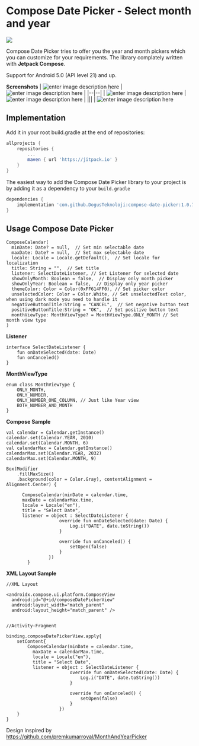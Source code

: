# Compose Date Picker - Select month and year
[![](https://jitpack.io/v/DogusTeknoloji/compose-date-picker.svg)](https://jitpack.io/#DogusTeknoloji/compose-date-picker)

Compose Date Picker tries to offer you the year and month pickers which you can customize for your requirements. The library complately written with **Jetpack Compose**.

Support for Android 5.0 (API level 21) and up.

**Screenshots**
| ![enter image description here](https://github.com/DogusTeknoloji/compose-date-picker/blob/main/screenshots/ss%20%281%29.png?raw=true) | ![enter image description here](https://github.com/DogusTeknoloji/compose-date-picker/blob/main/screenshots/ss%20%282%29.png?raw=true) |
|--|--|
| ![enter image description here](https://github.com/DogusTeknoloji/compose-date-picker/blob/main/screenshots/ss%20%283%29.png?raw=true) | ![enter image description here](https://github.com/DogusTeknoloji/compose-date-picker/blob/main/screenshots/ss%20(5).png)  | 
|||
| ![enter image description here](https://github.com/DogusTeknoloji/compose-date-picker/blob/main/screenshots/ss%20(4).png) 
## Implementation
Add it in your root build.gradle at the end of repositories:

```gradle
allprojects {
	repositories {
		...
		maven { url 'https://jitpack.io' }
	}
}
```
The easiest way to add the Compose Date Picker library to your project is by adding it as a dependency to your  `build.gradle`
```gradle
dependencies {
	implementation 'com.github.DogusTeknoloji:compose-date-picker:1.0.7'
}
```
## Usage Compose Date Picker

    ComposeCalendar(  
      minDate: Date? = null,  // Set min selectable date
      maxDate: Date? = null,  // Set max selectable date
      locale: Locale = Locale.getDefault(),  // Set locale for localization
      title: String = "",  // Set title 
      listener: SelectDateListener, // Set Listener for selected date
      showOnlyMonth: Boolean = false,  // Display only month picker
      showOnlyYear: Boolean = false,  // Display only year picker
      themeColor: Color = Color(0xFF614FF0), // Set picker color 
      unselectedColor: Color = Color.White, // Set unselectedText color, when using dark mode you need to handle it
      negativeButtonTitle:String = "CANCEL",  // Set negative button text
      positiveButtonTitle:String = "OK",  // Set positive button text
      monthViewType: MonthViewType? = MonthViewType.ONLY_MONTH // Set month view type
    )
    
**Listener**

    interface SelectDateListener {  
        fun onDateSelected(date: Date)  
        fun onCanceled()  
    }
    
**MonthViewType**

    enum class MonthViewType {
        ONLY_MONTH,
        ONLY_NUMBER,
        ONLY_NUMBER_ONE_COLUMN, // Just like Year view
        BOTH_NUMBER_AND_MONTH
    }
    
**Compose Sample**

    val calendar = Calendar.getInstance()  
    calendar.set(Calendar.YEAR, 2010)  
    calendar.set(Calendar.MONTH, 6)  
    val calendarMax = Calendar.getInstance()  
    calendarMax.set(Calendar.YEAR, 2032)  
    calendarMax.set(Calendar.MONTH, 9)
    
    Box(Modifier  
        .fillMaxSize()  
        .background(color = Color.Gray), contentAlignment = Alignment.Center) {  
       
	      ComposeCalendar(minDate = calendar.time,  
	      maxDate = calendarMax.time,  
	      locale = Locale("en"),  
	      title = "Select Date",  
	      listener = object : SelectDateListener {  
	                    override fun onDateSelected(date: Date) {  
	                        Log.i("DATE", date.toString())  
	                    }  
	      
	                    override fun onCanceled() {  
	                        setOpen(false)  
	                    }  
	                })  
	        }
**XML Layout Sample**
	
    //XML Layout
    
    <androidx.compose.ui.platform.ComposeView
      android:id="@+id/composeDatePickerView"
      android:layout_width="match_parent"
      android:layout_height="match_parent" />
      
      
	//Activity-Fragment
	
    binding.composeDatePickerView.apply{
	    setContent{
		    ComposeCalendar(minDate = calendar.time,  
		      maxDate = calendarMax.time,  
		      locale = Locale("en"),  
		      title = "Select Date",  
		      listener = object : SelectDateListener {  
		                    override fun onDateSelected(date: Date) {  
		                        Log.i("DATE", date.toString())  
		                    }  
		      
		                    override fun onCanceled() {  
		                        setOpen(false)  
		                    }  
		                })  
	    }
	}

Design inspired by https://github.com/premkumarroyal/MonthAndYearPicker 
